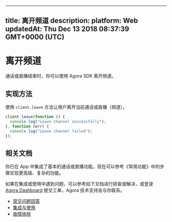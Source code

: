 
---
title: 离开频道
description: 
platform: Web
updatedAt: Thu Dec 13 2018 08:37:39 GMT+0000 (UTC)
---
# 离开频道
通话或直播结束时，你可以使用 Agora SDK 离开频道。

## 实现方法

使用 `client.leave` 方法让用户离开当前通话或直播（频道）。

```javascript
client.leave(function () {
  console.log("Leave channel successfully");
}, function (err) {
  console.log("Leave channel failed");
});
```

## 相关文档
你已在 App 中集成了基本的通话或直播功能。现在可以参考《常用功能》中的步骤实现更高级、复杂的功能。

如果在集成或使用中遇到问题，可以参考如下文档进行排查或解决，或登录 [Agora Dashboard](https://dashboard.agora.io) 提交工单，Agora 技术支持会与你联系。

- [常见问题回答](../../cn/Agora%20Platform/general_questions.md)
- [集成与使用](../../cn/Agora%20Platform/general_questions.md)
- [故障排除](../../cn/Agora%20Platform/general_questions.md)
